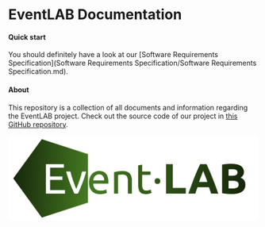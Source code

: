 # EventLAB Documentation


#### Quick start

You should definitely have a look at our [Software Requirements Specification](Software Requirements Specification/Software Requirements Specification.md).

#### About
This repository is a collection of all documents and information regarding the EventLAB project. Check out the source code of our project in [this GitHub repository](https://github.com/tarjmp/eventlab).


![EventLAB Logo](logo/logo.png)
